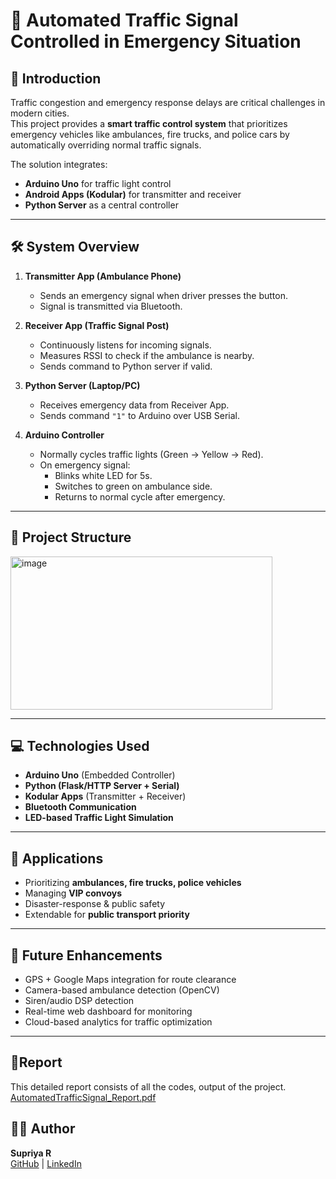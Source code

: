# 🚦 Automated Traffic Signal Controlled in Emergency Situation

## 📌 Introduction
Traffic congestion and emergency response delays are critical challenges in modern cities.  
This project provides a **smart traffic control system** that prioritizes emergency vehicles like ambulances, fire trucks, and police cars by automatically overriding normal traffic signals.  

The solution integrates:
- **Arduino Uno** for traffic light control  
- **Android Apps (Kodular)** for transmitter and receiver  
- **Python Server** as a central controller  

---

## 🛠️ System Overview
1. **Transmitter App (Ambulance Phone)**  
   - Sends an emergency signal when driver presses the button.  
   - Signal is transmitted via Bluetooth.  

2. **Receiver App (Traffic Signal Post)**  
   - Continuously listens for incoming signals.  
   - Measures RSSI to check if the ambulance is nearby.  
   - Sends command to Python server if valid.  

3. **Python Server (Laptop/PC)**  
   - Receives emergency data from Receiver App.  
   - Sends command `"1"` to Arduino over USB Serial.  

4. **Arduino Controller**  
   - Normally cycles traffic lights (Green → Yellow → Red).  
   - On emergency signal:  
     - Blinks white LED for 5s.  
     - Switches to green on ambulance side.  
     - Returns to normal cycle after emergency.  

---

## 📂 Project Structure
<img width="419" height="245" alt="image" src="https://github.com/user-attachments/assets/54870eb1-8220-4161-a233-70699a95034f" />


---

## 💻 Technologies Used
- **Arduino Uno** (Embedded Controller)  
- **Python (Flask/HTTP Server + Serial)**  
- **Kodular Apps** (Transmitter + Receiver)  
- **Bluetooth Communication**  
- **LED-based Traffic Light Simulation**  

---

## 🎯 Applications
- Prioritizing **ambulances, fire trucks, police vehicles**  
- Managing **VIP convoys**  
- Disaster-response & public safety  
- Extendable for **public transport priority**  

---

## 🚀 Future Enhancements
- GPS + Google Maps integration for route clearance  
- Camera-based ambulance detection (OpenCV)  
- Siren/audio DSP detection  
- Real-time web dashboard for monitoring  
- Cloud-based analytics for traffic optimization  

---
## 📝Report
This detailed report consists of all the codes, output of the project.
[AutomatedTrafficSignal_Report.pdf](https://github.com/user-attachments/files/21821699/AutomatedTrafficSignal_Report.pdf)

## 👩‍💻 Author
**Supriya R**  
[GitHub](https://github.com/supriyaraja592) | [LinkedIn](https://linkedin.com/in/supriya-r)



